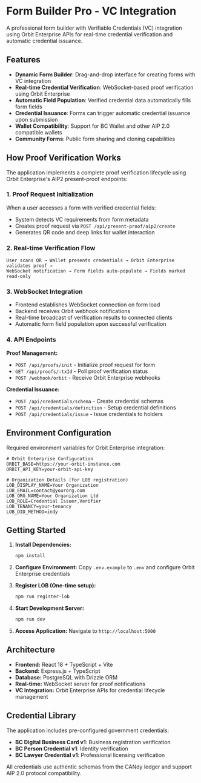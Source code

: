 # Form Builder Pro - VC Integration

A professional form builder with Verifiable Credentials (VC) integration using Orbit Enterprise APIs for real-time credential verification and automatic credential issuance.

## Features

- **Dynamic Form Builder**: Drag-and-drop interface for creating forms with VC integration
- **Real-time Credential Verification**: WebSocket-based proof verification using Orbit Enterprise
- **Automatic Field Population**: Verified credential data automatically fills form fields
- **Credential Issuance**: Forms can trigger automatic credential issuance upon submission
- **Wallet Compatibility**: Support for BC Wallet and other AIP 2.0 compatible wallets
- **Community Forms**: Public form sharing and cloning capabilities

## How Proof Verification Works

The application implements a complete proof verification lifecycle using Orbit Enterprise's AIP2 present-proof endpoints:

### 1. Proof Request Initialization
When a user accesses a form with verified credential fields:
- System detects VC requirements from form metadata
- Creates proof request via `POST /api/present-proof/aip2/create`
- Generates QR code and deep links for wallet interaction

### 2. Real-time Verification Flow
```
User scans QR → Wallet presents credentials → Orbit Enterprise validates proof → 
WebSocket notification → Form fields auto-populate → Fields marked read-only
```

### 3. WebSocket Integration
- Frontend establishes WebSocket connection on form load
- Backend receives Orbit webhook notifications
- Real-time broadcast of verification results to connected clients
- Automatic form field population upon successful verification

### 4. API Endpoints

**Proof Management:**
- `POST /api/proofs/init` - Initialize proof request for form
- `GET /api/proofs/:txId` - Poll proof verification status
- `POST /webhook/orbit` - Receive Orbit Enterprise webhooks

**Credential Issuance:**
- `POST /api/credentials/schema` - Create credential schemas
- `POST /api/credentials/definition` - Setup credential definitions
- `POST /api/credentials/issue` - Issue credentials to holders

## Environment Configuration

Required environment variables for Orbit Enterprise integration:

```env
# Orbit Enterprise Configuration
ORBIT_BASE=https://your-orbit-instance.com
ORBIT_API_KEY=your-orbit-api-key

# Organization Details (for LOB registration)
LOB_DISPLAY_NAME=Your Organization
LOB_EMAIL=contact@yourorg.com
LOB_ORG_NAME=Your Organization Ltd
LOB_ROLE=Credential Issuer,Verifier
LOB_TENANCY=your-tenancy
LOB_DID_METHOD=indy
```

## Getting Started

1. **Install Dependencies:**
   ```bash
   npm install
   ```

2. **Configure Environment:**
   Copy `.env.example` to `.env` and configure Orbit Enterprise credentials

3. **Register LOB (One-time setup):**
   ```bash
   npm run register-lob
   ```

4. **Start Development Server:**
   ```bash
   npm run dev
   ```

5. **Access Application:**
   Navigate to `http://localhost:5000`

## Architecture

- **Frontend:** React 18 + TypeScript + Vite
- **Backend:** Express.js + TypeScript
- **Database:** PostgreSQL with Drizzle ORM
- **Real-time:** WebSocket server for proof notifications
- **VC Integration:** Orbit Enterprise APIs for credential lifecycle management

## Credential Library

The application includes pre-configured government credentials:
- **BC Digital Business Card v1**: Business registration verification
- **BC Person Credential v1**: Identity verification
- **BC Lawyer Credential v1**: Professional licensing verification

All credentials use authentic schemas from the CANdy ledger and support AIP 2.0 protocol compatibility.